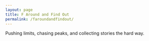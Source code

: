 ```yaml
---
layout: page
title: F Around and Find Out
permalink: /faroundandfindout/
---
```


Pushing limits, chasing peaks, and collecting stories the hard way.
